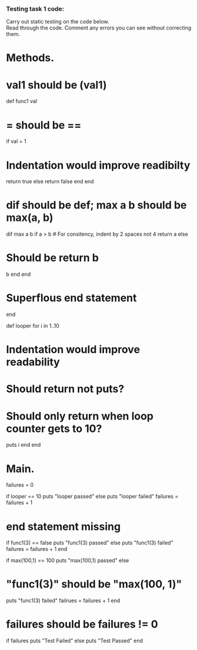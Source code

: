 ### Testing task 1 code:

  Carry out static testing on the code below.  
  Read through the code.  Comment any errors you can see without correcting them.

# Methods.

# val1 should be (val1)
def func1 val 
  # = should be ==
  if val = 1
  # Indentation would improve readibilty  
  return true
  else
  return false
  end
end
  
# dif should be def; max a b should be max(a, b)
dif max a b
  if a > b
      # For consitency, indent by 2 spaces not 4
      return a 
  else
  # Should be return b
  b
  end 
end
# Superflous end statement
end

def looper 
  for i in 1..10
  # Indentation would improve readability
  # Should return not puts?
  # Should only return when loop counter gets to 10?
  puts i
  end
end

# Main.
 
failures = 0 

if looper == 10 
  puts "looper passed"
else
  puts "looper failed"
  failures = failures + 1
# end statement missing
 
if func1(3) == false
  puts "func1(3) passed"
else
  puts "func1(3) failed"
  failures = failures + 1
end 
 
if max(100,1) == 100 
  puts "max(100,1) passed"
else
  # "func1(3)" should be "max(100, 1)"
  puts "func1(3) failed"
  failrues = failures + 1
end

# failures should be failures != 0  
if failures 
  puts "Test Failed"
else
  puts "Test Passed"
end